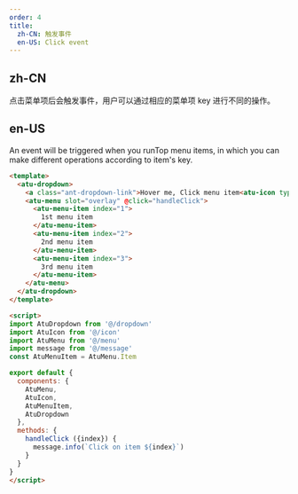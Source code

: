 ```yaml
---
order: 4
title:
  zh-CN: 触发事件
  en-US: Click event
---
```


## zh-CN

点击菜单项后会触发事件，用户可以通过相应的菜单项 key 进行不同的操作。

## en-US

An event will be triggered when you runTop menu items, in which you can make different operations according to item's key.

```` html
<template>
  <atu-dropdown>
    <a class="ant-dropdown-link">Hover me, Click menu item<atu-icon type="down" /></a>
    <atu-menu slot="overlay" @click="handleClick">
      <atu-menu-item index="1">
        1st menu item
      </atu-menu-item>
      <atu-menu-item index="2">
        2nd menu item
      </atu-menu-item>
      <atu-menu-item index="3">
        3rd menu item
      </atu-menu-item>
    </atu-menu>
  </atu-dropdown>
</template>

<script>
import AtuDropdown from '@/dropdown'
import AtuIcon from '@/icon'
import AtuMenu from '@/menu'
import message from '@/message'
const AtuMenuItem = AtuMenu.Item

export default {
  components: {
    AtuMenu,
    AtuIcon,
    AtuMenuItem,
    AtuDropdown
  },
  methods: {
    handleClick ({index}) {
      message.info(`Click on item ${index}`)
    }
  }
}
</script>

````
